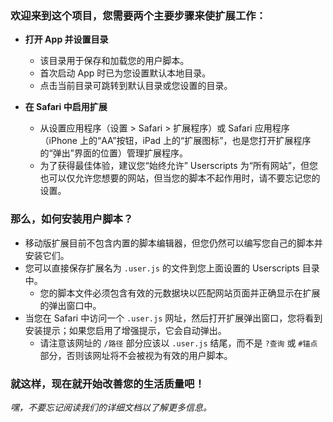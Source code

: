 ### 欢迎来到这个项目，您需要两个主要步骤来使扩展工作：

- **打开 App 并设置目录**

  - 该目录用于保存和加载您的用户脚本。
  - 首次启动 App 时已为您设置默认本地目录。
  - 点击当前目录可跳转到默认目录或您设置的目录。

- **在 Safari 中启用扩展**

  - 从设置应用程序（设置 > Safari > 扩展程序）或 Safari 应用程序（iPhone 上的“AA”按钮，iPad 上的“扩展图标”，也是您打开扩展程序的“弹出”界面的位置）管理扩展程序。
  - 为了获得最佳体验，建议您“始终允许” Userscripts 为“所有网站”，但您也可以仅允许您想要的网站，但当您的脚本不起作用时，请不要忘记您的设置。

### 那么，如何安装用户脚本？

- 移动版扩展目前不包含内置的脚本编辑器，但您仍然可以编写您自己的脚本并安装它们。
- 您可以直接保存扩展名为 `.user.js` 的文件到您上面设置的 Userscripts 目录中。
  - 您的脚本文件必须包含有效的元数据块以匹配网站页面并正确显示在扩展的弹出窗口中。
- 当您在 Safari 中访问一个 `.user.js` 网址，然后打开扩展弹出窗口，您将看到安装提示；如果您启用了增强提示，它会自动弹出。
  - 请注意该网址的 `/路径` 部分应该以 `.user.js` 结尾，而不是 `?查询` 或 `#锚点` 部分，否则该网址将不会被视为有效的用户脚本。

### 就这样，现在就开始改善您的生活质量吧！

_嘿，不要忘记阅读我们的详细文档以了解更多信息。_
